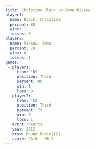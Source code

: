 ```yaml
---
title: Christina Black vs Emma Miskew
player1:                
  name: Black, Christina
  percent: 80           
  wins: 1               
  losses: 0             
player2:                
  name: Miskew, Emma    
  percent: 79           
  wins: 0               
  losses: 1             
games:
 - player1:         
     team: 'NS'     
     position: Third
     percent: 80    
     win: 1         
     loss: 0        
   player2:         
     team: 'CA'     
     position: Third
     percent: 79    
     win: 0         
     loss: 1        
   event: Hearts        
   year: 2015           
   draw: Round Robin(12)
   score: CA 6 - NS 7   
---
```

